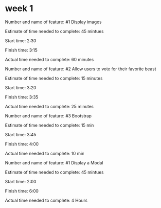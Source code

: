 # week 1

Number and name of feature: #1 Display images

Estimate of time needed to complete: 45 mintues

Start time: 2:30

Finish time: 3:15

Actual time needed to complete: 60 minutes

Number and name of feature: #2 Allow users to vote for their favorite beast

Estimate of time needed to complete: 15 minutes

Start time: 3:20

Finish time: 3:35

Actual time needed to complete: 25 minutes

Number and name of feature: #3 Bootstrap

Estimate of time needed to complete: 15 min

Start time: 3:45

Finish time: 4:00

Actual time needed to complete: 10 min




Number and name of feature: #1 Display a Modal

Estimate of time needed to complete: 45 mintues

Start time: 2:00

Finish time: 6:00

Actual time needed to complete: 4 Hours
